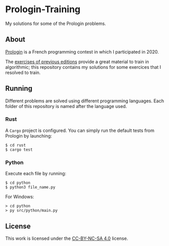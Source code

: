# Prologin-Training
My solutions for some of the Prologin problems.

## About
[Prologin](https://prologin.org) is a French programming contest in which I participated in 2020.

The [exercises of previous editions](https://prologin.org/train/) provide a great material to train in algorithmic; this repository contains my solutions for some exercices that I resolved to train.

## Running
Different problems are solved using different programming languages. Each folder of this repository is named after the language used.

### Rust
A `Cargo` project is configured. You can simply run the default tests from Prologin by launching:
```console
$ cd rust
$ cargo test
```

### Python
Execute each file by running:
```console
$ cd python
$ python3 file_name.py
```

For Windows:
```console
> cd python
> py src/python/main.py
```

## License
This work is licensed under the [CC-BY-NC-SA 4.0](https://creativecommons.org/licenses/by-nc-sa/4.0/) license.